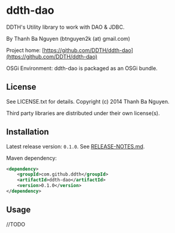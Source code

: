 ddth-dao
============

DDTH's Utility library to work with DAO & JDBC.

By Thanh Ba Nguyen (btnguyen2k (at) gmail.com)

Project home:
[https://github.com/DDTH/ddth-dao](https://github.com/DDTH/ddth-dao)

OSGi Environment: ddth-dao is packaged as an OSGi bundle.


## License ##

See LICENSE.txt for details. Copyright (c) 2014 Thanh Ba Nguyen.

Third party libraries are distributed under their own license(s).


## Installation #

Latest release version: `0.1.0`. See [RELEASE-NOTES.md](RELEASE-NOTES.md).

Maven dependency:

```xml
<dependency>
	<groupId>com.github.ddth</groupId>
	<artifactId>ddth-dao</artifactId>
	<version>0.1.0</version>
</dependency>
```


## Usage ##

//TODO
